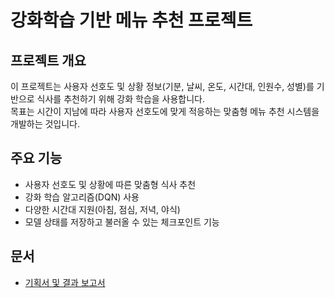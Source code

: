 # 강화학습 기반 메뉴 추천 프로젝트

## 프로젝트 개요
이 프로젝트는 사용자 선호도 및 상황 정보(기분, 날씨, 온도, 시간대, 인원수, 성별)를 기반으로 식사를 추천하기 위해 강화 학습을 사용합니다.<br> 목표는 시간이 지남에 따라 사용자 선호도에 맞게 적응하는 맞춤형 메뉴 추천 시스템을 개발하는 것입니다.

## 주요 기능
- 사용자 선호도 및 상황에 따른 맞춤형 식사 추천
- 강화 학습 알고리즘(DQN) 사용
- 다양한 시간대 지원(아침, 점심, 저녁, 야식)
- 모델 상태를 저장하고 불러올 수 있는 체크포인트 기능

## 문서
- [기획서 및 결과 보고서](https://github.com/myNameIsYoonSungJang/menu-recommendation-rl/tree/main/proposal)
